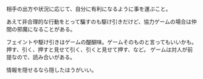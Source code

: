 相手の出方や状況に応じて、自分に有利になるように事を運ぶこと。

あえて非合理的な行動をとって騙すのも駆け引きだけど、協力ゲームの場合は仲間の邪魔になることがある。

フェイントや駆け引きはゲームの醍醐味。ゲームそのものと言ってもいいかも。押す、引く、押すと見せて引く、引くと見せて押す、など。
ゲームは対人が前提なので、読み合いがある。

情報を隠せるなら隠したほうがいい。
